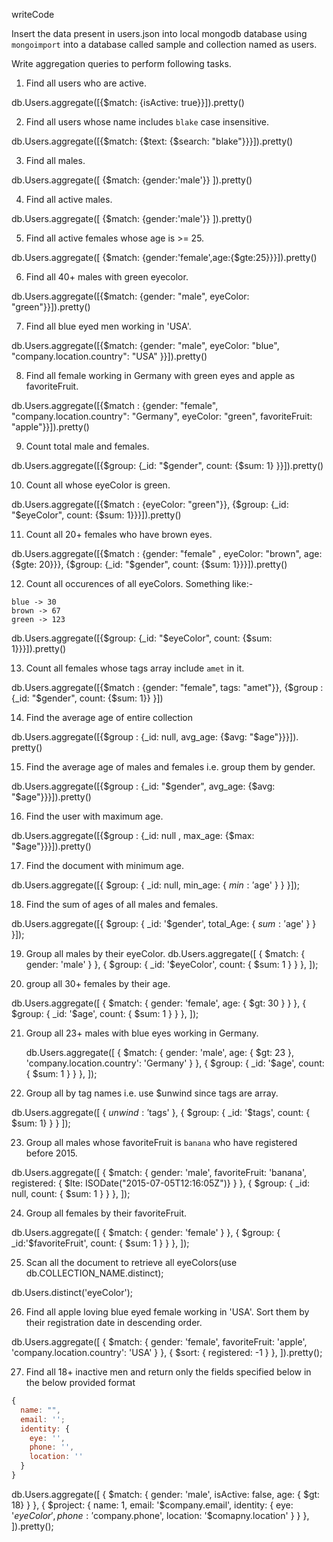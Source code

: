 writeCode

Insert the data present in users.json into local mongodb database using `mongoimport` into a database called sample and collection named as users.

Write aggregation queries to perform following tasks.

1. Find all users who are active.

db.Users.aggregate([{$match: {isActive: true}}]).pretty()

2. Find all users whose name includes `blake` case insensitive.

db.Users.aggregate([{$match: {$text: {$search: "blake"}}}]).pretty()

3. Find all males.

db.Users.aggregate([ {$match: {gender:'male'}} ]).pretty()

4. Find all active males.

db.Users.aggregate([ {$match: {gender:'male'}} ]).pretty()

5. Find all active females whose age is >= 25.

db.Users.aggregate([ {$match: {gender:'female',age:{$gte:25}}}]).pretty()

6. Find all 40+ males with green eyecolor.

db.Users.aggregate([{$match: {gender: "male", eyeColor: "green"}}]).pretty()

7. Find all blue eyed men working in 'USA'.

db.Users.aggregate([{$match: {gender: "male", eyeColor: "blue", "company.location.country": "USA" }}]).pretty()

8. Find all female working in Germany with green eyes and apple as favoriteFruit.

db.Users.aggregate([{$match : {gender: "female", "company.location.country": "Germany", eyeColor: "green", favoriteFruit: "apple"}}]).pretty()

9. Count total male and females.

db.Users.aggregate([{$group: {_id: "$gender", count: {$sum: 1} }}]).pretty()

10. Count all whose eyeColor is green.

db.Users.aggregate([{$match : {eyeColor: "green"}}, {$group: {_id: "$eyeColor", count: {$sum: 1}}}]).pretty()

11. Count all 20+ females who have brown eyes.

db.Users.aggregate([{$match : {gender: "female" , eyeColor: "brown", age: {$gte: 20}}}, {$group: {_id: "$gender", count: {$sum: 1}}}]).pretty()

12. Count all occurences of all eyeColors.
    Something like:-

```
blue -> 30
brown -> 67
green -> 123
```

db.Users.aggregate([{$group: {_id: "$eyeColor", count: {$sum: 1}}}]).pretty()

13. Count all females whose tags array include `amet` in it.

db.Users.aggregate([{$match : {gender: "female", tags: "amet"}}, {$group : {_id: "$gender", count: {$sum: 1}} }])

14. Find the average age of entire collection

db.Users.aggregate([{$group : {_id: null, avg_age: {$avg: "$age"}}}]). pretty()

15. Find the average age of males and females i.e. group them by gender.

db.Users.aggregate([{$group : {_id: "$gender", avg_age: {$avg: "$age"}}}]).pretty()

16. Find the user with maximum age.

db.Users.aggregate([{$group : {_id: null , max_age: {$max: "$age"}}}]).pretty()

17. Find the document with minimum age.

db.Users.aggregate([{ $group: { _id: null, min_age: { $min: '$age' } } }]);

18. Find the sum of ages of all males and females.

db.Users.aggregate([{ $group: { _id: '$gender', total_Age: { $sum: '$age' } } }]);

19. Group all males by their eyeColor.
    db.Users.aggregate([
    { $match: { gender: 'male' } },
    { $group: { _id: '$eyeColor', count: { $sum: 1 } } },
    ]);

20. group all 30+ females by their age.

db.Users.aggregate([
{ $match: { gender: 'female', age: { $gt: 30 } } },
{ $group: { _id: '$age', count: { $sum: 1 } } },
]);

21. Group all 23+ males with blue eyes working in Germany.

    db.Users.aggregate([
    { $match: { gender: 'male', age: { $gt: 23 }, 'company.location.country': 'Germany' } },
    { $group: { _id: '$age', count: { $sum: 1 } } },
    ]);

22. Group all by tag names i.e. use \$unwind since tags are array.

db.Users.aggregate([
{ $unwind: '$tags' },
{ $group: { _id: '$tags', count: { $sum: 1} } }
]);

23. Group all males whose favoriteFruit is `banana` who have registered before 2015.

db.Users.aggregate([
{ $match: { gender: 'male', favoriteFruit: 'banana', registered: { $lte: ISODate("2015-07-05T12:16:05Z")} } },
{ $group: { _id: null, count: { $sum: 1 } } },
]);

24. Group all females by their favoriteFruit.

db.Users.aggregate([
{ $match: { gender: 'female' } },
{ $group: { _id:'$favoriteFruit', count: { $sum: 1 } } },
]);

25. Scan all the document to retrieve all eyeColors(use db.COLLECTION_NAME.distinct);

db.Users.distinct('eyeColor');

26. Find all apple loving blue eyed female working in 'USA'. Sort them by their registration date in descending order.

db.Users.aggregate([
{ $match: { gender: 'female', favoriteFruit: 'apple', 'company.location.country': 'USA' } },
{ $sort: { registered: -1 } },
]).pretty();

27. Find all 18+ inactive men and return only the fields specified below in the below provided format

```js
{
  name: "",
  email: '';
  identity: {
    eye: '',
    phone: '',
    location: ''
  }
}
```

db.Users.aggregate([
{ $match: { gender: 'male', isActive: false, age: { $gt: 18} } },
{ $project: {
name: 1,
email: '$company.email',
identity: {
eye: '$eyeColor',
phone: '$company.phone',
location: '$comapny.location'
}
}
},
]).pretty();
